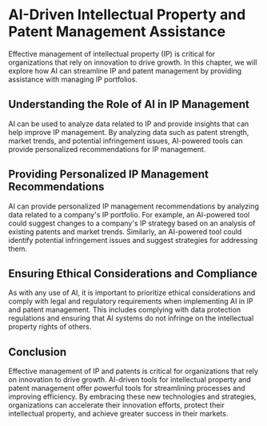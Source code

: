 AI-Driven Intellectual Property and Patent Management Assistance
=============================================================================================================================================

Effective management of intellectual property (IP) is critical for organizations that rely on innovation to drive growth. In this chapter, we will explore how AI can streamline IP and patent management by providing assistance with managing IP portfolios.

Understanding the Role of AI in IP Management
---------------------------------------------

AI can be used to analyze data related to IP and provide insights that can help improve IP management. By analyzing data such as patent strength, market trends, and potential infringement issues, AI-powered tools can provide personalized recommendations for IP management.

Providing Personalized IP Management Recommendations
----------------------------------------------------

AI can provide personalized IP management recommendations by analyzing data related to a company's IP portfolio. For example, an AI-powered tool could suggest changes to a company's IP strategy based on an analysis of existing patents and market trends. Similarly, an AI-powered tool could identify potential infringement issues and suggest strategies for addressing them.

Ensuring Ethical Considerations and Compliance
----------------------------------------------

As with any use of AI, it is important to prioritize ethical considerations and comply with legal and regulatory requirements when implementing AI in IP and patent management. This includes complying with data protection regulations and ensuring that AI systems do not infringe on the intellectual property rights of others.

Conclusion
----------

Effective management of IP and patents is critical for organizations that rely on innovation to drive growth. AI-driven tools for intellectual property and patent management offer powerful tools for streamlining processes and improving efficiency. By embracing these new technologies and strategies, organizations can accelerate their innovation efforts, protect their intellectual property, and achieve greater success in their markets.
